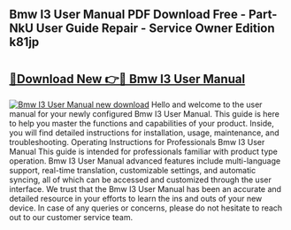 ## Bmw I3 User Manual PDF Download Free - Part-NkU User Guide Repair - Service Owner Edition k81jp

# <h2><a href="http://cf25039.oget.top/?id=Bmw+I3+User+Manual">🔗Download New 👉🔴 Bmw I3 User Manual</a></h2>

[![Bmw I3 User Manual new download](https://i.imgur.com/5g1atiW.png)](http://cf25039.oget.top/?id=Bmw+I3+User+Manual)
Hello and welcome to the user manual for your newly configured Bmw I3 User Manual. This guide is here to help you master the functions and capabilities of your product. Inside, you will find detailed instructions for installation, usage, maintenance, and troubleshooting. Operating Instructions for Professionals Bmw I3 User Manual This guide is intended for professionals familiar with product type operation. Bmw I3 User Manual advanced features include multi-language support, real-time translation, customizable settings, and automatic syncing, all of which can be accessed and customized through the user interface. We trust that the Bmw I3 User Manual has been an accurate and detailed resource in your efforts to learn the ins and outs of your new device. In case of any queries or concerns, please do not hesitate to reach out to our customer service team.
